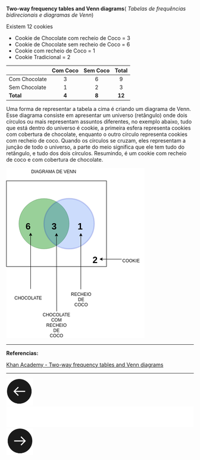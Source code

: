 **Two-way frequency tables and Venn diagrams**( _Tabelas de frequências bidirecionais e diagramas de Venn_)

Existem 12 cookies

- Cookie de Chocolate com recheio de Coco = 3
- Cookie de Chocolate sem recheio de Coco = 6
- Cookie com recheio de Coco = 1
- Cookie Tradicional = 2

||Com Coco|Sem Coco|Total|
|:-|:-:|:-:|:-:|
|Com Chocolate|3|6|9|
|Sem Chocolate|1|2|3|
|**Total**|**4**|**8**|**12**|

Uma forma de representar a tabela a cima é criando um diagrama de Venn. Esse diagrama consiste em apresentar um universo (retângulo) onde dois círculos ou mais representam assuntos diferentes, no exemplo abaixo, tudo que está dentro do universo é cookie, a primeira esfera representa cookies com cobertura de chocolate, enquanto o outro círculo representa cookies com recheio de coco. Quando os círculos se cruzam, eles representam a junção de todo o universo, a parte do meio significa que ele tem tudo do retângulo, e tudo dos dois círculos. Resumindo, é um cookie com recheio de coco e com cobertura de chocolate.

![ ](images/Venn.png)
<br>
<hr>

**Referencias:**

<div id="referencias"/>


[Khan Academy - Two-way frequency tables and Venn diagrams](https://www.khanacademy.org/math/ap-statistics/analyzing-categorical-ap/stats-two-way-tables/v/two-way-frequency-tables-and-venn-diagrams)



<hr>



[![](images/back.png)](Aula01.md)            ![      ](images/bar.png)                                   [![](images/next.png)](Aula03.md)
  
